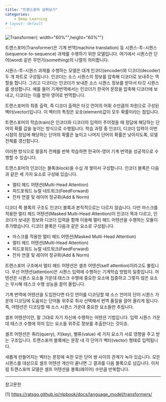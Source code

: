 ```yaml
---
title: "트랜스포머 살펴보기"
categories:
    - Deep Learning
# layout: default
---
```

![Transformer](https://github.com/developerTae/developerTae.github.io/assets/46318721/3abc9c06-a217-47a9-820f-5dc7e54701e5){: width="60%"",height="60%""}

트랜스포머(Transformer)은 기계 번역(machine translation) 등 시퀀스-투-시퀀스(sequence-to-sequence) 과제를 수행하기 위한 모델입니다. 여기에서 시퀀스란 단어(word) 같은 무언가(something)의 나열의 의미합니다.

시퀀스-투-시퀀스 과제를 수행하는 모델은 대개 인코더(encoder)와 디코더(decoder) 두 개 파트로 구성됩니다. 인코더는 소스 시퀀스의 정보를 압축해 디코더로 보내주는 역할을 합니다. 그리고 디코더는 인코더가 보내준 소스 시퀀스 정보를 받아서 타깃 시퀀스를 생성합니다. 예를 들어 기계번역에서는 인코더가 한국어 문장을 압축해 디코더에 보내고, 디코더는 이를 받아 영어로 번역합니다.

트랜스포머의 최종 출력, 즉 디코더 출력은 타깃 언어의 어휘 수만큼의 차원으로 구성된 벡터(vector)입니다. 이 벡터의 특징은 요솟(element)값이 모두 확률이라는 점입니다.

트랜스포머의 학습(train)은 인코더와 디코더의 입력이 주어졌을 때 정답에 해당하는 단어의 확률 값을 높이는 방식으로 수행됩니다. 학습 과정 중 인코더, 디코더 입력이 이번 시점의 정답에 해당하는 단어의 확률은 높이고 나머지 단어의 확률은 낮아지도록, 모델 전체를 갱신합니다.

이러한 방식으로 말뭉치 전체를 반복 학습하면 한국어-영어 기계 번역을 성공적으로 수행할 수 있습니다.

트랜스포머의 인코더는 블록(block)을 수십 개 쌓아서 구성합니다. 인코더 블록은 다음과 같은 세 가지 요소로 구성돼 있습니다.

- 멀티 헤드 어텐션(Multi-Head Attention)
- 피드포워드 뉴럴 네트워크(FeedForward)
- 잔차 연결 및 레이어 정규화(Add & Norm)

디코더 쪽 블록의 구조도 인코더 블록과 본직적으로는 다르지 않습니다. 다만 마스크를 적용한 멀티 헤드 어텐션(Masked Multi-Head Attention)이 인코더 쪽과 다르고, 인코더가 보내온 정보와 디코더 입력을 함께 이용해 멀티 헤드 어텐션을 수행하는 모듈이 추가됐습니다. 디코더 블록은 다음과 같은 요소로 구성됩니다.

- 마스크를 적용한 멀티 헤드 어텐션(Masked Multi-Head Attention)
- 멀티 헤드 어텐션(Multi-Head Attention)
- 피드포워드 뉴럴 네트워크(FeedForward)
- 잔차 연결 및 레이어 정규화(Add & Norm)

트랜스포머 구조에서 멀티 헤드 어텐션은 셀프 어텐션(self attention)이라고도 불립니다. 우선 어텐션(attention)은 시퀀스 입력에 수행하는 기계학습 방법의 일종입니다. 어텐션은 시퀀스 요소들 가운데 태스크 수행에 중요한 요소에 집중하고 그렇지 않은 요소는 무시해 태스크 수행 성능을 끌어 올립니다.

기계 번역에 어텐션을 도입한다면 타깃 언어를 디코딩할 때 소스 언어의 단어 시퀀스 가운데 디코딩에 도움되는 단어들 위주로 취사 선택해서 번역 품질을 끌어 올리게 됩니다. 즉, 어텐션은 디코딩할 때 소스 시퀀스 가운데 중요한 요소들만 추립니다.

셀프 어텐션이란, 말 그대로 자기 자신에 수행하는 어텐션 기법입니다. 입력 시퀀스 가운데 태스크 수행에 의미 있는 요소들 위주로 정보를 추출한다는 것이죠.

셀프 어텐션은 쿼리(query), 키(key), 밸류(value) 세 가지 요소가 서로 영향을 주고 받는 구조입니다. 트랜스포머 블록에는 문장 내 각 단어가 벡터(vector) 형태로 입력됩니다.

새롭게 만들어지는 벡터는 문장에 속한 모든 단어 쌍 사이의 관계가 녹아 있습니다. 모든 시퀀스를 대상으로 셀프 어텐션 계산이 끝나면 그 결과를 다음 블록으로 넘깁니다. 이처럼 트랜스포머 모델은 셀프 어텐션을 블록(레이어) 수만큼 반복합니다.

---

참고문헌

[1] https://ratsgo.github.io/nlpbook/docs/language_model/transformers/
